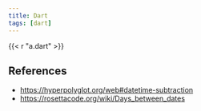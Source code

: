 ```yaml
---
title: Dart
tags: [dart]
---
```


{{< r "a.dart" >}}

## References

- <https://hyperpolyglot.org/web#datetime-subtraction>
- <https://rosettacode.org/wiki/Days_between_dates>
